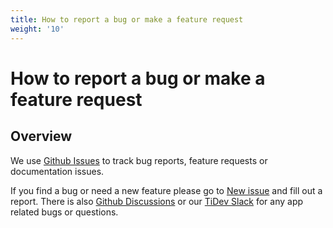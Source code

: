 ```yaml
---
title: How to report a bug or make a feature request
weight: '10'
---
```


# How to report a bug or make a feature request

## Overview

We use [Github Issues](https://github.com/tidev/titanium_mobile/issues) to track bug reports, feature requests or documentation issues.

If you find a bug or need a new feature please go to [New issue](https://github.com/tidev/titanium_mobile/issues/new/choose) and fill out a report. There is also [Github Discussions](https://github.com/tidev/titanium_mobile/discussions) or our [TiDev Slack](https://tidev.slack.com/) for any app related bugs or questions.

